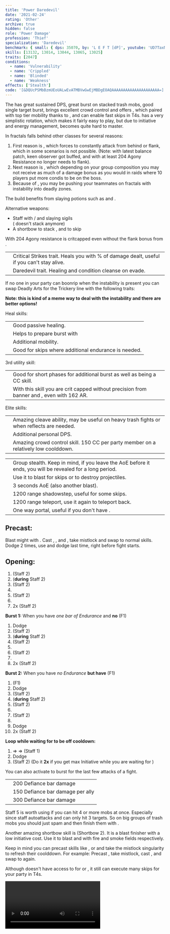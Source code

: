 ```yaml
---
title: 'Power Daredevil'
date: '2021-02-24'
rating: 'Other'
archive: true
hidden: false
role: 'Power Damage'
profession: 'Thief'
specialization: 'Daredevil'
benchmark: { small: { dps: 35070, by: 'L E F T [dP]', youtube: 'UD7TaxND8vc' } }
skills: [13132, 13014, 13044, 13065, 13025]
traits: [2047]
conditions:
  - name: 'Vulnerability'
  - name: 'Crippled'
  - name: 'Blinded'
  - name: 'Weakness'
effects: ['Stealth']
code: '[&DQUcPSMbBzmUEoUALwEvATMBVwGwEjMBDgEOAQAAAAAAAAAAAAAAAAAAAAA=]'
---
```


The <Specialization name="Daredevil" text="Power Daredevil"/> has great sustained DPS, great burst on stacked trash mobs, good single target burst, brings excellent crowd control and offers <Effect name="Stealth"/>, which paired with top tier mobility thanks to <Skill id="13025"/>, <Skill id="13002"/> and <Skill id="13064"/> can enable fast skips in T4s. <Specialization name="Daredevil"/> has a very simplistic rotation, which makes it fairly easy to play, but due to initiative and energy management, <Specialization name="Daredevil"/> becomes quite hard to master.

In fractals <Specialization name="Daredevil"/> falls behind other classes for several reasons:

1. First reason is <Trait id="1268"/>, which forces <Specialization name="Daredevil"/> to constantly attack from behind or flank, which in some scenarios is not possible. (Note: with latest balance patch, keen observer got buffed, and with at least 204 Agony Resistance <Specialization name="Daredevil"/> no longer needs to flank).
2. Next reason is <Trait id="1257"/>, which depending on your group composition you may not receive as much of a damage bonus as you would in raids where 10 players put more condis to be on the boss.
3. Because of <Trait id="2047"/>, you may be pushing your teammates on fractals with <Instability name="Social Awkwardness"/> instability into deadly zones.

The build benefits from slaying potions such as <Item id="50082"/> and <Item name="Impact" type="Sigil"/>.

<Divider text="Equipment"/>

<CharacterWithAr>
<Character gear={{
  "profession": "Thief",
  "weight": "medium",
  "gear": [
    "Berserker",
    "Berserker",
    "Berserker",
    "Berserker",
    "Berserker",
    "Berserker",
    "Berserker",
    "Berserker",
    "Berserker",
    "Berserker",
    "Berserker",
    "Berserker",
    "Berserker"
  ],
  "attributes": {
    "Health": 15915,
    "Armor": 2361,
    "Power": 3747,
    "Precision": 2383,
    "Toughness": 1243,
    "Vitality": 1427,
    "Ferocity": 1851,
    "Condition Damage": 750,
    "Expertise": 0,
    "Concentration": 243,
    "Healing Power": 0,
    "Agony Resistance": 162,
    "Condition Duration": 0,
    "Boon Duration": 0.162,
    "Critical Chance": 1.0785714285714285,
    "Critical Damage": 2.734,
    "Power Coefficient": 2712,
    "Burning Coefficient": 0.62,
    "Bleeding Coefficient": 0,
    "Poison Coefficient": 0.96,
    "Torment Coefficient": 0,
    "Confusion Coefficient": 0,
    "Flat DPS": 0,
    "Siphon Base Coefficient": 139.75,
    "Effective Power": 40849.76439499816,
    "Power DPS": 42658.668093659995,
    "Siphon DPS": 42658.668093659995,
    "Bleeding Damage": 96.3125,
    "Bleeding Stacks": 0,
    "Bleeding DPS": 0,
    "Burning Damage": 355.421875,
    "Burning Stacks": 0.62,
    "Burning DPS": 220.3615625,
    "Confusion Damage": 118.665625,
    "Confusion Stacks": 0,
    "Confusion DPS": 0,
    "Poison Damage": 112.84375,
    "Poison Stacks": 0.96,
    "Poison DPS": 108.33,
    "Torment Damage": 142.74375,
    "Torment Stacks": 0,
    "Torment DPS": 0,
    "Damage": 43127.10965615999,
    "Effective Health": 102574411.89116149,
    "Survivability": 52147.642039228005,
    "Effective Healing": 390,
    "Healing": 390
  },
  "runeId": 24836,
  "runeName": "Scholar",
  "infusions": [
    49432,
    49432,
    49432,
    49432,
    49432,
    49432,
    49432,
    49432,
    49432,
    49432,
    49432,
    49432,
    49432,
    49432,
    49432,
    49432,
    49432,
    49432
  ],
  "weapons": {
    "weapon1MainType": "Staff",
    "weapon1MainSigil1Id": 24615,
    "weapon1MainSigil2Id": 24868,
    "weapon2MainSigil2Id": 24868
  },
  "consumables": {
    "foodId": 91805,
    "utilityId": 50082
  },
  "skills": {
    "healId": "",
    "utility1Id": "",
    "utility2Id": 30868,
    "utility3Id": 13046,
    "eliteId": ""
  },
  "assumedBuffs": [
    {
      "id": "might",
      "type": "Boon"
    },
    {
      "id": "fury",
      "type": "Boon"
    },
    {
      "id": "protection",
      "type": "Boon"
    },
    {
      "id": "vulnerability",
      "type": "Condition"
    },
    {
      "id": "frostSpirit",
      "gw2id": 12497,
      "type": "Skill"
    },
    {
      "id": "jade-bot-base",
      "type": "Text"
    },
    {
      "id": "jade-bot-per-tier",
      "type": "Text"
    },
    {
      "id": "assassinsPresence",
      "gw2id": 1786,
      "type": "Trait"
    }
  ]
}}>

<div>
Alternative weapons:
</div>

- Staff with <Item id="36053" disableText/> / <Item id="24615" disableText/> and slaying sigils  
  (<Item id="36054"/> doesn't stack anymore)
- A shortbow to stack <Boon name="Might"/>, <Effect name="Stealth"/> and to skip

With 204 Agony resistance <Specialization name="Daredevil"/> is critcapped even without the flank bonus from <Trait id="1268"/>.

</Character>

</CharacterWithAr>

<Divider text="Build"/>

<Grid>
<GridItem sm="7">

<Traits traits1="Deadly Arts" traits1Selected="Dagger Training, Revealed Training, Executioner" traits2="Critical Strikes" traits2Selected="Twin Fangs, Practiced Tolerance, No Quarter" traits3="Daredevil" traits3Selected="Marauders Resilience, Havoc Specialist, Bounding Dodger"/>

<Card title="Alternative traits">

|                                           |                                                                                           |
| ----------------------------------------- | ----------------------------------------------------------------------------------------- |
| <Trait id="1702" size="big" disableText/> | Critical Strikes trait. Heals you with % of damage dealt, useful if you can't stay alive. |
| <Trait id="2023" size="big" disableText/> | Daredevil trait. Healing and condition cleanse on evade.                                  |

If no one in your party can boonrip when the <Instability name="No Pain, No Gain"/> instability is present you can swap Deadly Arts for the Trickery line with the following traits:

<Traits unembossed traits1="Trickery" traits1Id="44" traits1SelectedIds="1163,1277,1158"/>

<Information>

**Note: this is kind of a meme way to deal with the instability and there are better options!**

</Information>

</Card>

</GridItem>

<GridItem sm="5">

<Card title="Alternative skills">

Heal skills:

|                                            |                                                      |
| ------------------------------------------ | ---------------------------------------------------- |
| <Skill id="13050" size="big" disableText/> | Good passive healing.                                |
| <Skill id="13027" size="big" disableText/> | Helps to prepare burst with <Trait id="1704"/>       |
| <Skill id="13021" size="big" disableText/> | Additional mobility.                                 |
| <Skill id="30400" size="big" disableText/> | Good for skips where additional endurance is needed. |

3rd utility skill:

|                                            |                                                                                                             |
| ------------------------------------------ | ----------------------------------------------------------------------------------------------------------- |
| <Skill id="13057" size="big" disableText/> | Good for short phases for additional burst as well as being a CC skill.                                     |
| <Skill id="13062" size="big" disableText/> | With this skill you are crit capped without precision from banner and <Trait id="1268"/>, even with 162 AR. |

Elite skills:

|                                            |                                                                                          |
| ------------------------------------------ | ---------------------------------------------------------------------------------------- |
| <Skill id="13085" size="big" disableText/> | Amazing cleave ability, may be useful on heavy trash fights or when reflects are needed. |
| <Skill id="13082" size="big" disableText/> | Additional personal DPS.                                                                 |
| <Skill id="13132" size="big" disableText/> | Amazing crowd control skill. 150 CC per party member on a relatively low coolddown.      |

</Card>

<Card title="Usefull skills for skips">

|                                            |                                                                                                           |
| ------------------------------------------ | --------------------------------------------------------------------------------------------------------- |
| <Skill id="13117" size="big" disableText/> | Group stealth. Keep in mind, if you leave the AoE before it ends, you will be revealed for a long period. |
| <Skill id="13065" size="big" disableText/> | Use it to blast <Effect name="Stealth"/> for skips or to destroy projectiles.                             |
| <Skill id="13044" size="big" disableText/> | 3 seconds AoE <Effect name="Stealth"/> (also another blast).                                              |
| <Skill id="13064" size="big" disableText/> | 1200 range shadowstep, useful for some skips.                                                             |
| <Skill id="13002" size="big" disableText/> | 1200 range teleport, use it again to teleport back.                                                       |
| <Skill id="13038" size="big" disableText/> | One way portal, useful if you don't have <Item id="78978"/>.                                              |

</Card>

</GridItem>
</Grid>

<Divider text="Details"/>

<Grid>
<GridItem sm="7">
<Card title="Rotation">

## Precast:

Blast might with <Skill id="13041"/>. Cast <Skill id="13037"/>, <Skill id="13055"/>, <Skill id="13096"/> and <Skill id="13082"/>, take mistlock and swap to normal skills. Dodge 2 times, use <Skill id="13027"/> and dodge last time, right before fight starts.

## Opening:

1. <Skill id="29911"/> (Staff 2)
2. <Skill id="13046"/> (**during** Staff 2)
3. <Skill id="29911"/> (Staff 2)
4. <Skill id="30868"/>
5. <Skill id="29911"/> (Staff 2)
6. <Skill id="30693"/>
7. <Skill id="29911"/> 2x (Staff 2)

**Burst 1:** When you have _one bar of Endurance_ and **no** <Skill id="55031"/> (F1)

1. Dodge
2. <Skill id="29911"/> (Staff 2)
3. <Skill id="13046"/> (**during** Staff 2)
4. <Skill id="29911"/> (Staff 2)
5. <Skill id="30868"/>
6. <Skill id="29911"/> (Staff 2)
7. <Skill id="30693"/>
8. <Skill id="29911"/> 2x (Staff 2)

**Burst 2:** When you have _no Endurance_ **but have** <Skill id="55031"/> (F1)

1. <Skill id="55031"/> (F1)
2. Dodge
3. <Skill id="29911"/> (Staff 2)
4. <Skill id="13046"/> (**during** Staff 2)
5. <Skill id="29911"/> (Staff 2)
6. <Skill id="30868"/>
7. <Skill id="29911"/> (Staff 2)
8. <Skill id="30693"/>
9. Dodge
10. <Skill id="29911"/> 2x (Staff 2)

**Loop while waiting for <Skill id="13046"/> to be off cooldown:**

1. <Skill id="30614"/> => <Skill id="30135" disableText/> => <Skill id="30434" disableText/> (Staff 1)
2. Dodge
3. <Skill id="29911"/> (Staff 2) (Do it **2x** if you get max Initiative while you are waiting for <Skill id="13046"/>)

You can also activate <Skill id="13046"/> to burst for the last few attacks of a fight.

</Card>
</GridItem>

<GridItem sm="5">
<Card title="CC skills">

|                     |                                  |
| ------------------- | -------------------------------- |
| <Skill id="30693"/> | 200 Defiance bar damage          |
| <Skill id="13132"/> | 150 Defiance bar damage per ally |
| <Skill id="13057"/> | 300 Defiance bar damage          |

</Card>
<Card title="Tips">

Staff 5 <Skill id="30597"/> is worth using if you can hit 4 or more mobs at once. Especially since staff autoattacks and <Skill id="29911"/> can only hit 3 targets. So on big groups of trash mobs you should just spam <Skill id="30597"/> and then finish them with <Skill id="13085"/>.

Another amazing shortbow skill is <Skill id="13041"/> (Shortbow 2). It is a blast finisher with a low initiative cost. Use it to blast <Boon name="Might"/> and <Effect name="Stealth"/> with fire and smoke fields respectively.

Keep in mind you can precast skills like <Skill id="13037"/>, <Skill id="13082"/> or <Skill id="13132"/> and take the mistlock singularity to refresh their coolddown. For example: Precast <Skill id="13082"/>, take mistlock, cast <Skill id="13132"/>, and swap to <Skill id="13082"/> again.

Although <Specialization name="Daredevil"/> doesn't have access to <Effect name="Superspeed"/> for <Item id="85244"/> or <Item id="49940"/>, it still can execute many skips for your party in T4s.

<Video title="Thief Skips T4s" youtube="Alpgs_GaZV0"/>

</Card>
</GridItem>
</Grid>
